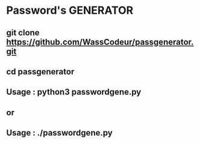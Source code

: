 # Password's GENERATOR

## git clone https://github.com/WassCodeur/passgenerator.git

## cd passgenerator 
 
## Usage : python3 passwordgene.py

## or 

## Usage : ./passwordgene.py
 
